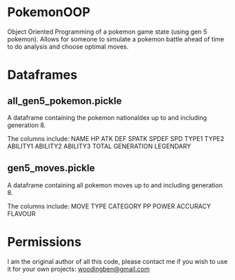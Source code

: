 # PokemonOOP
Object Oriented Programming of a pokemon game state (using gen 5 pokemon). Allows for someone to simulate a pokemon battle ahead of time to do analysis and choose optimal moves.




# Dataframes

## all_gen5_pokemon.pickle
A dataframe containing the pokemon nationaldex up to and including generation 8. 

The columns include:
NAME	HP	ATK	DEF	SPATK	SPDEF	SPD	TYPE1	TYPE2	ABILITY1	ABILITY2	ABILITY3	TOTAL	GENERATION	LEGENDARY

## gen5_moves.pickle
A dataframe containing all pokemon moves up to and including generation 8.

The columns include:
MOVE	TYPE	CATEGORY	PP	POWER	ACCURACY	FLAVOUR

# Permissions

I am the original author of all this code, please contact me if you wish to use it for your own projects: woodingben@gmail.com
